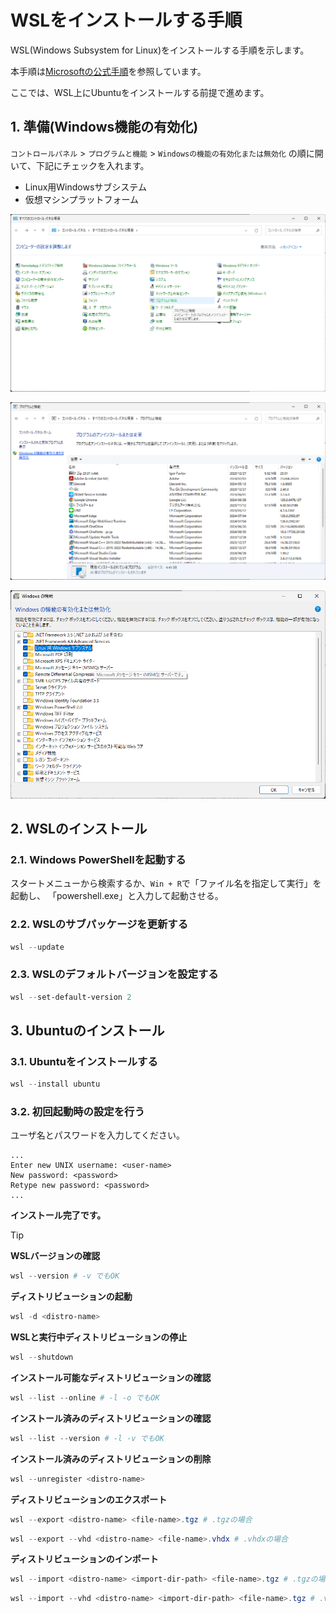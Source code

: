 <!--
    WSLをインストールする手順を示す。
 -->

# WSLをインストールする手順

WSL(Windows Subsystem for Linux)をインストールする手順を示します。

本手順は[Microsoftの公式手順][wsl]を参照しています。

[wsl]: https://learn.microsoft.com/ja-jp/windows/wsl/install

ここでは、WSL上にUbuntuをインストールする前提で進めます。

## 1. 準備(Windows機能の有効化)

`コントロールパネル` > `プログラムと機能` > `Windowsの機能の有効化または無効化`
の順に開いて、下記にチェックを入れます。

* Linux用Windowsサブシステム
* 仮想マシンプラットフォーム

![コントロールパネル](image/cnt-001.png)

![プログラムと機能](image/cnt-002.png)

![Windowsの機能](image/cnt-003.png)

## 2. WSLのインストール

### 2.1. Windows PowerShellを起動する

スタートメニューから検索するか、`Win + R`で「ファイル名を指定して実行」を起動し、
「powershell.exe」と入力して起動させる。

### 2.2. WSLのサブパッケージを更新する

``` powershell
wsl --update
```

### 2.3. WSLのデフォルトバージョンを設定する

``` powershell
wsl --set-default-version 2
```

## 3. Ubuntuのインストール

### 3.1. Ubuntuをインストールする

``` powershell
wsl --install ubuntu
```

### 3.2. 初回起動時の設定を行う

ユーザ名とパスワードを入力してください。

``` none
...
Enter new UNIX username: <user-name>
New password: <password>
Retype new password: <password>
...
```

**インストール完了です。**

> [!TIP]
>
> **WSLバージョンの確認**
>
> ``` powershell
> wsl --version # -v でもOK
> ```
>
> **ディストリビューションの起動**
>
> ``` powershell
> wsl -d <distro-name>
> ```
>
> **WSLと実行中ディストリビューションの停止**
>
> ``` powershell
> wsl --shutdown
> ```
>
> **インストール可能なディストリビューションの確認**
>
> ``` powershell
> wsl --list --online # -l -o でもOK
> ```
>
> **インストール済みのディストリビューションの確認**
>
> ``` powershell
> wsl --list --version # -l -v でもOK
> ```
>
> **インストール済みのディストリビューションの削除**
>
> ``` powershell
> wsl --unregister <distro-name>
> ```
>
> **ディストリビューションのエクスポート**
>
> ``` powershell
> wsl --export <distro-name> <file-name>.tgz # .tgzの場合
> ```
>
> ``` powershell
> wsl --export --vhd <distro-name> <file-name>.vhdx # .vhdxの場合
> ```
>
> **ディストリビューションのインポート**
>
> ``` powershell
> wsl --import <distro-name> <import-dir-path> <file-name>.tgz # .tgzの場合
> ```
>
> ``` powershell
> wsl --import --vhd <distro-name> <import-dir-path> <file-name>.tgz # .vhdxの場合
> ```
